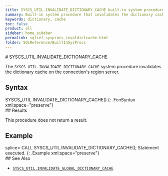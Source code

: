 ```yaml
---
title: SYSCS_UTIL.INVALIDATE_DICTIONARY_CACHE built-in system procedure
summary: Built-in system procedure that invalidates the dictionary cache on the connection's region server.
keywords: dictionary, cache
toc: false
product: all
sidebar: home_sidebar
permalink: sqlref_sysprocs_invaldictcache.html
folder: SQLReference/BuiltInSysProcs
---
```

<section>
<div class="TopicContent" data-swiftype-index="true" markdown="1">
# SYSCS_UTIL.INVALIDATE_DICTIONARY_CACHE

The `SYSCS_UTIL.INVALIDATE_DICTIONARY_CACHE` system procedure
invalidates the dictionary cache on the connection's region server.

## Syntax

<div class="fcnWrapperWide" markdown="1">
    SYSCS_UTIL.INVALIDATE_DICTIONARY_CACHE()
{: .FcnSyntax xml:space="preserve"}

</div>
## Results

This procedure does not return a result.

## Example

<div class="preWrapperWide" markdown="1">
    splice> CALL SYSCS_UTIL.INVALIDATE_DICTIONARY_CACHE();
    Statement executed.
{: .Example xml:space="preserve"}

</div>
## See Also

* [`SYSCS_UTIL.INVALIDATE_GLOBAL_DICTIONARY_CACHE`](sqlref_sysprocs_invalglobaldictcache.html)

</div>
</section>
